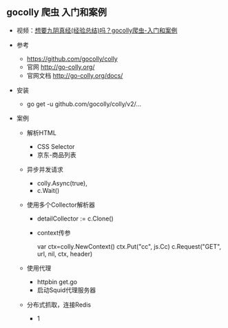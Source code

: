 ## gocolly 爬虫 入门和案例

- 视频：[想要九阴真经(经验总结)吗？gocolly爬虫-入门和案例](https://www.bilibili.com/video/av86986554/)

- 参考
    - https://github.com/gocolly/colly
    - 官网 http://go-colly.org/
    - 官网文档 http://go-colly.org/docs/

- 安装
    - go get -u github.com/gocolly/colly/v2/...

- 案例
    - 解析HTML
        - CSS Selector
        - 京东-商品列表
    - 异步并发请求
        - colly.Async(true),
        - c.Wait()
    - 使用多个Collector解析器
        - detailCollector := c.Clone()
        - context传参

            var ctx=colly.NewContext()
            ctx.Put("cc", js.Cc) 
            c.Request("GET", url, nil, ctx, header)

    - 使用代理
        - httpbin get.go
        - 启动Squid代理服务器
    - 分布式抓取，连接Redis
        - 1